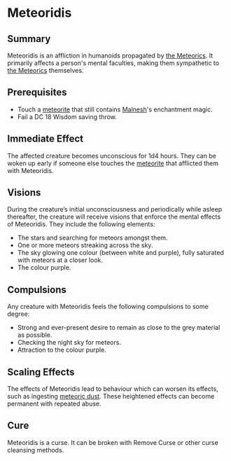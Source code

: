 # Meteoridis

## Summary

Meteoridis is an affliction in humanoids propagated by [the Meteorics](../../lineages/the-meteorics.md). It primarily affects a person's mental faculties, making them sympathetic to [the Meteorics](../../lineages/the-meteorics.md) themselves.

## Prerequisites

- Touch a [meteorite](../../items/meteoric/meteorite.md) that still contains [Malnesh](../../gods/deities/malnesh.md)'s enchantment magic.
- Fail a DC 18 Wisdom saving throw.

## Immediate Effect

The affected creature becomes unconscious for 1d4 hours. They can be woken up early if someone else touches the [meteorite](../../items/meteoric/meteorite.md) that afflicted them with Meteoridis.

## Visions

During the creature’s initial unconsciousness and periodically while asleep thereafter, the creature will receive visions that enforce the mental effects of Meteoridis. They include the following elements:

- The stars and searching for meteors amongst them.
- One or more meteors streaking across the sky.
- The sky glowing one colour (between white and purple), fully saturated with meteors at a closer look.
- The colour purple.

## Compulsions

Any creature with Meteoridis feels the following compulsions to some degree:

- Strong and ever-present desire to remain as close to the grey material as possible.
- Checking the night sky for meteors.
- Attraction to the colour purple.

## Scaling Effects

The effects of Meteoridis lead to behaviour which can worsen its effects, such as ingesting [meteoric dust](../../items/meteoric/meteoric-dust.md). These heightened effects can become permanent with repeated abuse.

## Cure

Meteoridis is a curse. It can be broken with Remove Curse or other curse cleansing methods.
